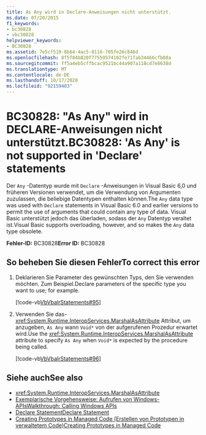 ```yaml
---
title: As Any wird in Declare-Anweisungen nicht unterstützt.
ms.date: 07/20/2015
f1_keywords:
- bc30828
- vbc30828
helpviewer_keywords:
- BC30828
ms.assetid: 7e5cf519-8b64-4ac5-8116-705fe26c846d
ms.openlocfilehash: 8f5f84b820f77559574102fe71fab34466cfb88a
ms.sourcegitcommit: ff5a4eb5cffbcac9521bc44a907a118cd7e8638d
ms.translationtype: MT
ms.contentlocale: de-DE
ms.lasthandoff: 10/17/2020
ms.locfileid: "92159403"
---
```

# <a name="bc30828-as-any-is-not-supported-in-declare-statements"></a><span data-ttu-id="f54b3-102">BC30828: "As Any" wird in DECLARE-Anweisungen nicht unterstützt.</span><span class="sxs-lookup"><span data-stu-id="f54b3-102">BC30828: 'As Any' is not supported in 'Declare' statements</span></span>

<span data-ttu-id="f54b3-103">Der `Any` -Datentyp wurde mit `Declare` -Anweisungen in Visual Basic 6,0 und früheren Versionen verwendet, um die Verwendung von Argumenten zuzulassen, die beliebige Datentypen enthalten können.</span><span class="sxs-lookup"><span data-stu-id="f54b3-103">The `Any` data type was used with `Declare` statements in Visual Basic 6.0 and earlier versions to permit the use of arguments that could contain any type of data.</span></span> <span data-ttu-id="f54b3-104">Visual Basic unterstützt jedoch das überladen, sodass der `Any` Datentyp veraltet ist.</span><span class="sxs-lookup"><span data-stu-id="f54b3-104">Visual Basic supports overloading, however, and so makes the `Any` data type obsolete.</span></span>

 <span data-ttu-id="f54b3-105">**Fehler-ID:** BC30828</span><span class="sxs-lookup"><span data-stu-id="f54b3-105">**Error ID:** BC30828</span></span>

## <a name="to-correct-this-error"></a><span data-ttu-id="f54b3-106">So beheben Sie diesen Fehler</span><span class="sxs-lookup"><span data-stu-id="f54b3-106">To correct this error</span></span>

1. <span data-ttu-id="f54b3-107">Deklarieren Sie Parameter des gewünschten Typs, den Sie verwenden möchten. Zum Beispiel.</span><span class="sxs-lookup"><span data-stu-id="f54b3-107">Declare parameters of the specific type you want to use; for example.</span></span>

     [!code-vb[VbVbalrStatements#95](~/samples/snippets/visualbasic/VS_Snippets_VBCSharp/VbVbalrStatements/VB/class5.vb#95)]

2. <span data-ttu-id="f54b3-108">Verwenden Sie das- <xref:System.Runtime.InteropServices.MarshalAsAttribute> Attribut, um anzugeben, `As Any` wann `Void*` von der aufgerufenen Prozedur erwartet wird.</span><span class="sxs-lookup"><span data-stu-id="f54b3-108">Use the <xref:System.Runtime.InteropServices.MarshalAsAttribute> attribute to specify `As Any` when `Void*` is expected by the procedure being called.</span></span>

     [!code-vb[VbVbalrStatements#96](~/samples/snippets/visualbasic/VS_Snippets_VBCSharp/VbVbalrStatements/VB/class5.vb#96)]

## <a name="see-also"></a><span data-ttu-id="f54b3-109">Siehe auch</span><span class="sxs-lookup"><span data-stu-id="f54b3-109">See also</span></span>

- <xref:System.Runtime.InteropServices.MarshalAsAttribute>
- [<span data-ttu-id="f54b3-110">Exemplarische Vorgehensweise: Aufrufen von Windows-APIs</span><span class="sxs-lookup"><span data-stu-id="f54b3-110">Walkthrough: Calling Windows APIs</span></span>](../../programming-guide/com-interop/walkthrough-calling-windows-apis.md)
- [<span data-ttu-id="f54b3-111">Declare Statement</span><span class="sxs-lookup"><span data-stu-id="f54b3-111">Declare Statement</span></span>](../statements/declare-statement.md)
- [<span data-ttu-id="f54b3-112">Creating Prototypes in Managed Code (Erstellen von Prototypen in verwaltetem Code)</span><span class="sxs-lookup"><span data-stu-id="f54b3-112">Creating Prototypes in Managed Code</span></span>](../../../framework/interop/creating-prototypes-in-managed-code.md)
